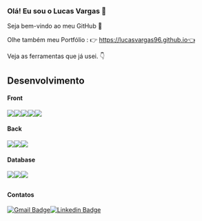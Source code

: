 ### Olá! Eu sou o Lucas Vargas 👋

<!--
**Lucasvargas96/lucasvargas96** is a ✨ _special_ ✨ repository because its `README.md` (this file) appears on your GitHub profile.

Here are some ideas to get you started:

- 🔭 I’m currently working on ...
- 🌱 I’m currently learning ...
- 👯 I’m looking to collaborate on ...
- 🤔 I’m looking for help with ...
- 💬 Ask me about ...
- 📫 How to reach me: ...
- 😄 Pronouns: ...
- ⚡ Fun fact: ...
-->

Seja bem-vindo ao meu GitHub 💖

Olhe também meu Portfólio :
👉 https://lucasvargas96.github.io👈

Veja as ferramentas que já usei. 👇


## Desenvolvimento
#### Front 
![](https://img.shields.io/badge/HTML5-E34F26?style=for-the-badge&logo=html5&logoColor=white)![](https://img.shields.io/badge/BOOTSTRAP-6500B0?style=for-the-badge&logo=Bootstrap&logoColor=white)![](https://img.shields.io/badge/CSS3-1572B6?style=for-the-badge&logo=css3&logoColor=white)![](https://img.shields.io/badge/SCSS-D12443?style=for-the-badge&logo=sass&logoColor=white)![](https://img.shields.io/badge/JavaScript-F7DF1E?style=for-the-badge&logo=javascript&logoColor=black)
#### Back
![](https://img.shields.io/badge/Node.js-339933?style=for-the-badge&logo=nodedotjs&logoColor=white)![](https://img.shields.io/badge/Python-3776AB?style=for-the-badge&logo=python&logoColor=white)![](https://img.shields.io/badge/Django-007500?style=for-the-badge&logo=django&logoColor=white)
#### Database
![](https://img.shields.io/badge/PostgreSQL-316192?style=for-the-badge&logo=postgresql&logoColor=white)![](https://img.shields.io/badge/SQLite-07405E?style=for-the-badge&logo=sqlite&logoColor=white)![](https://img.shields.io/badge/Microsoft%20SQL%20Sever-CC2927?style=for-the-badge&logo=microsoft%20sql%20server&logoColor=white)
## 
#### Contatos
[![Gmail Badge](https://img.shields.io/badge/-lucasvargas.9605@gmail.com-red?style=for-the-badge&logo=Gmail&logoColor=white&link)](mailto:lucasvargas.9605@gmail.com)[![Linkedin Badge](https://img.shields.io/badge/-Lucasvargas-000066?style=for-the-badge&logo=Linkedin&logoColor=white&link=/)](https://www.linkedin.com/in/lucas-vargas-76a8881b6/)
